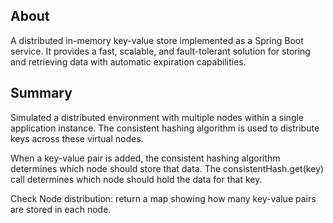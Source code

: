 ## About
A distributed in-memory key-value store implemented as a Spring Boot service. It provides a fast, scalable, and fault-tolerant solution for storing and retrieving data with automatic expiration capabilities.

## Summary
Simulated a distributed environment with multiple nodes within a single application instance. The consistent hashing algorithm is used to distribute keys across these virtual nodes.

When a key-value pair is added, the consistent hashing algorithm determines which node should store that data.
The consistentHash.get(key) call determines which node should hold the data for that key.

Check Node distribution: return a map showing how many key-value pairs are stored in each node.
